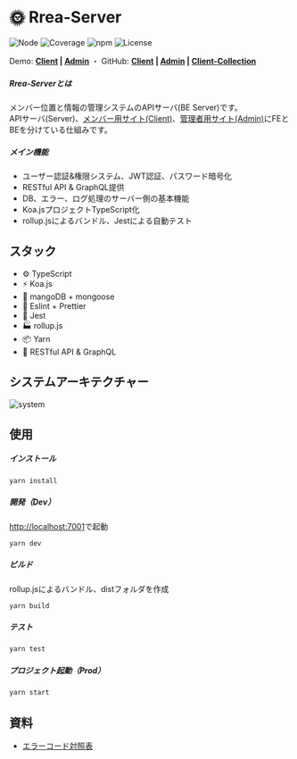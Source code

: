 # 🌞 Rrea-Server

![Node](https://img.shields.io/badge/Node.js-v18.0.0-fb7185.svg?logo=&style=flat-square)  ![Coverage](https://img.shields.io/badge/Coverage-84.91%25-84CC16.svg?style=flat-square)  ![npm](https://img.shields.io/badge/npm-2.0.0-84CC16.svg?style=flat-square)  ![License](https://img.shields.io/badge/License-MIT-0284C7.svg?logo=&style=flat-square)

Demo:  **[Client](http://rrea-client.live) | [Admin](http://rrea-admin.live)**  ・  GitHub:  **[Client](https://github.com/kensoz/Rrea-client) | [Admin](https://github.com/kensoz/Rrea-admin) | [Client-Collection](https://github.com/kensoz/Rrea-client-collection)**

##### Rrea-Serverとは

メンバー位置と情報の管理システムのAPIサーバ(BE Server)です。\
APIサーバ(Server)、[メンバー用サイト(Client)](https://github.com/kensoz/Rrea-client)、[管理者用サイト(Admin)](https://github.com/kensoz/Rrea-admin)にFEとBEを分けている仕組みです。

##### メイン機能

+ ユーザー認証&権限システム、JWT認証、パスワード暗号化
+ RESTful API & GraphQL提供
+ DB、エラー、ログ処理のサーバー側の基本機能
+ Koa.jsプロジェクトTypeScript化
+ rollup.jsによるバンドル、Jestによる自動テスト



## スタック

- ⚙️ TypeScript
- ⚡️ Koa.js
- 💽 mangoDB + mongoose
- 📑 Eslint + Prettier
- 🔌 Jest
- 🏭 rollup.js
- 📦 Yarn
- 🔻 RESTful API & GraphQL



## システムアーキテクチャー

![system](https://s2.loli.net/2022/07/16/Y7BqVkciA9MCLQZ.jpg)



## 使用

##### インストール

```bash
yarn install
```

##### 開発（Dev）

[http://localhost:7001](http://localhost:7001)で起動

```bash
yarn dev
```

##### ビルド

rollup.jsによるバンドル、distフォルダを作成

```bash
yarn build
```

##### テスト

```bash
yarn test
```

##### プロジェクト起動（Prod）

```bash
yarn start
```



## 資料

+ [エラーコード対照表](https://github.com/kensoz/Rrea-server/blob/master/docs/error.md)
